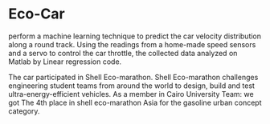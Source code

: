 # Eco-Car
perform a machine learning technique to predict the car velocity distribution along a round track. 
Using the readings from a home-made speed sensors and a servo to control the car throttle, 
the collected data analyzed on Matlab by Linear regression code.

The car participated in Shell Eco-marathon.
Shell Eco-marathon challenges engineering student teams from around the world to design, build and test ultra-energy-efficient vehicles.
As a member in Cairo University Team:
   we got The 4th place in shell eco-marathon Asia for the gasoline urban concept category.
 
